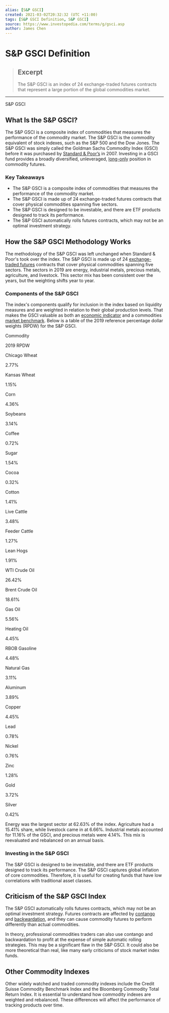 ```yaml
---
alias: [S&P GSCI]
created: 2021-03-02T20:32:32 (UTC +11:00)
tags: [S&P GSCI Definition, S&P GSCI]
source: https://www.investopedia.com/terms/g/gsci.asp
author: James Chen
---
```


# S&P GSCI Definition

> ## Excerpt
> The S&P GSCI is an index of 24 exchange-traded futures contracts that represent a large portion of the global commodities market.

---

S&P GSCI
## What Is the S&P GSCI?

The S&P GSCI is a composite index of commodities that measures the performance of the commodity market. The S&P GSCI is the commodity equivalent of stock indexes, such as the S&P 500 and the Dow Jones. The S&P GSCI was simply called the Goldman Sachs Commodity Index (GSCI) before it was purchased by [Standard & Poor’s](https://www.investopedia.com/terms/s/sp.asp) in 2007. Investing in a GSCI fund provides a broadly diversified, unleveraged, [long-only](https://www.investopedia.com/terms/l/long.asp) position in commodity futures.

### Key Takeaways

-   The S&P GSCI is a composite index of commodities that measures the performance of the commodity market.
-   The S&P GSCI is made up of 24 exchange-traded futures contracts that cover physical commodities spanning five sectors.
-   The S&P GSCI is designed to be investable, and there are ETF products designed to track its performance.
-   The S&P GSCI automatically rolls futures contracts, which may not be an optimal investment strategy.

## How the S&P GSCI Methodology Works

The methodology of the S&P GSCI was left unchanged when Standard & Poor's took over the index. The S&P GSCI is made up of 24 [exchange-traded futures](https://www.investopedia.com/terms/e/etf-futures-and-options.asp) contracts that cover physical commodities spanning five sectors. The sectors in 2019 are energy, industrial metals, precious metals, agriculture, and livestock. This sector mix has been consistent over the years, but the weighting shifts year to year.

### Components of the S&P GSCI

The index's components qualify for inclusion in the index based on liquidity measures and are weighted in relation to their global production levels. That makes the GSCI valuable as both an [economic indicator](https://www.investopedia.com/terms/e/economic_indicator.asp) and a commodities [market benchmark](https://www.investopedia.com/terms/b/benchmark.asp). Below is a table of the 2019 reference percentage dollar weights (RPDW) for the S&P GSCI.

Commodity

2019 RPDW

Chicago Wheat

2.77%

Kansas Wheat

1.15%

Corn

4.36%

Soybeans

3.14%

Coffee

0.72%

Sugar

1.54%

Cocoa

0.32%

Cotton

1.41%

Live Cattle

3.48%

Feeder Cattle

1.27%

Lean Hogs

1.91%

WTI Crude Oil

26.42%

Brent Crude Oil

18.61%

Gas Oil

5.56%

Heating Oil

4.45%

RBOB Gasoline

4.48%

Natural Gas

3.11%

Aluminum

3.89%

Copper

4.45%

Lead

0.78%

Nickel

0.76%

Zinc

1.28%

Gold

3.72%

Silver

0.42%

Energy was the largest sector at 62.63% of the index. Agriculture had a 15.41% share, while livestock came in at 6.66%. Industrial metals accounted for 11.16% of the GSCI, and precious metals were 4.14%. This mix is reevaluated and rebalanced on an annual basis.

### Investing in the S&P GSCI

The S&P GSCI is designed to be investable, and there are ETF products designed to track its performance. The S&P GSCI captures global inflation of core commodities. Therefore, it is useful for creating funds that have low correlations with traditional asset classes.

## Criticism of the S&P GSCI Index

The S&P GSCI automatically rolls futures contracts, which may not be an optimal investment strategy. Futures contracts are affected by [contango](https://www.investopedia.com/terms/c/contango.asp) and [backwardation](https://www.investopedia.com/terms/b/backwardation.asp), and they can cause commodity futures to perform differently than actual commodities.

In theory, professional commodities traders can also use contango and backwardation to profit at the expense of simple automatic rolling strategies. This may be a significant flaw in the S&P GSCI. It could also be more theoretical than real, like many early criticisms of stock market index funds.

## Other Commodity Indexes

Other widely watched and traded commodity indexes include the Credit Suisse Commodity Benchmark Index and the Bloomberg Commodity Total Return Index. It is essential to understand how commodity indexes are weighted and rebalanced. These differences will affect the performance of tracking products over time.
